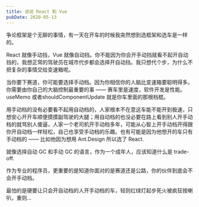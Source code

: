 ```yaml
---
title: 说说 React 和 Vue
pubDate: 2020-05-13
---
```


争论框架是个无聊的事情，有一天在开车的时候我突然想到选框架和选车是一样的。

React 就像手动挡，Vue 就像自动挡。你不能因为你会开手动挡就看不起开自动挡的，我想正常的驾驶员在城市代步都会选择开自动挡。我只想代个步，为什么不把复杂的事情交给变速箱呢。

当你要下赛道，你可能要选择手动档。因为你相信你的人脑比变速箱要聪明得多。你需要由你自己的大脑控制最重要的事 —— 赛车里是速度，软件开发是性能。useMemo 或者shouldComponentUpdate 就是你车里面的那根档棍。

用手动档的没有必要看不起用自动档的，人家根本不在意这车能不能开到极速，只想安心开开车顺便摸摸副驾驶的大腿；用自动档的也没必要在路上看到别人开手动档的就骂别人傻逼，人家一个老司机开手动档多年，可能从心智上开手动档开得跟你开自动档一样轻松，自己也享受手动档的乐趣。也有可能是因为他想开的车只有手动档的 —— 比如他因为想用 Ant.Design 所以选了 React.

就像选择自动 GC 和手动 GC 的语言，作为一个成年人，应该知道什么是 trade-off. 

作为专业的程序员，更重要的是知道你面对的是赛道还是公路，你的伙伴到底会不会开手动档。

最怕的是硬要让只会开自动档的人开手动档的车，轻则红绿灯起步死火被疯狂按喇叭，重则… 